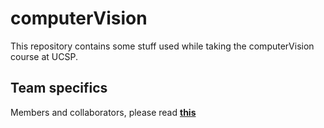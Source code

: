 # computerVision

This repository contains some stuff used while taking the computerVision course at UCSP.

## Team specifics

Members and collaborators, please read [**this**](./README_TEAM.md)


